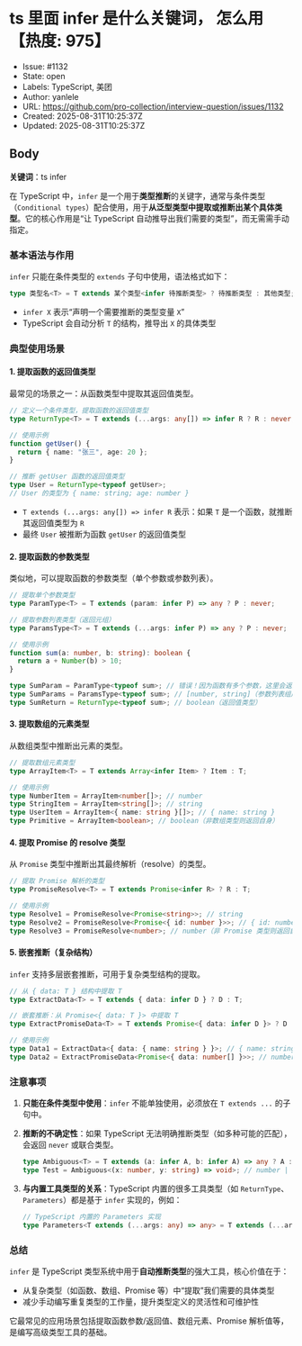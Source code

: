 # ts 里面 infer 是什么关键词， 怎么用【热度: 975】

- Issue: #1132
- State: open
- Labels: TypeScript, 美团
- Author: yanlele
- URL: https://github.com/pro-collection/interview-question/issues/1132
- Created: 2025-08-31T10:25:37Z
- Updated: 2025-08-31T10:25:37Z

## Body

**关键词**：ts infer

在 TypeScript 中，`infer` 是一个用于**类型推断**的关键字，通常与条件类型（`Conditional types`）配合使用，用于**从泛型类型中提取或推断出某个具体类型**。它的核心作用是“让 TypeScript 自动推导出我们需要的类型”，而无需需手动指定。

### 基本语法与作用

`infer` 只能在条件类型的 `extends` 子句中使用，语法格式如下：

```typescript
type 类型名<T> = T extends 某个类型<infer 待推断类型> ? 待推断类型 : 其他类型;
```

- `infer X` 表示“声明一个需要推断的类型变量 `X`”
- TypeScript 会自动分析 `T` 的结构，推导出 `X` 的具体类型

### 典型使用场景

#### 1. 提取函数的返回值类型

最常见的场景之一：从函数类型中提取其返回值类型。

```typescript
// 定义一个条件类型，提取函数的返回值类型
type ReturnType<T> = T extends (...args: any[]) => infer R ? R : never;

// 使用示例
function getUser() {
  return { name: "张三", age: 20 };
}

// 推断 getUser 函数的返回值类型
type User = ReturnType<typeof getUser>;
// User 的类型为 { name: string; age: number }
```

- `T extends (...args: any[]) => infer R` 表示：如果 `T` 是一个函数，就推断其返回值类型为 `R`
- 最终 `User` 被推断为函数 `getUser` 的返回值类型

#### 2. 提取函数的参数类型

类似地，可以提取函数的参数类型（单个参数或参数列表）。

```typescript
// 提取单个参数类型
type ParamType<T> = T extends (param: infer P) => any ? P : never;

// 提取参数列表类型（返回元组）
type ParamsType<T> = T extends (...args: infer P) => any ? P : never;

// 使用示例
function sum(a: number, b: string): boolean {
  return a + Number(b) > 10;
}

type SumParam = ParamType<typeof sum>; // 错误！因为函数有多个参数，这里会返回 never
type SumParams = ParamsType<typeof sum>; // [number, string]（参数列表组成的元组）
type SumReturn = ReturnType<typeof sum>; // boolean（返回值类型）
```

#### 3. 提取数组的元素类型

从数组类型中推断出元素的类型。

```typescript
// 提取数组元素类型
type ArrayItem<T> = T extends Array<infer Item> ? Item : T;

// 使用示例
type NumberItem = ArrayItem<number[]>; // number
type StringItem = ArrayItem<string[]>; // string
type UserItem = ArrayItem<{ name: string }[]>; // { name: string }
type Primitive = ArrayItem<boolean>; // boolean（非数组类型则返回自身）
```

#### 4. 提取 Promise 的 resolve 类型

从 `Promise` 类型中推断出其最终解析（resolve）的类型。

```typescript
// 提取 Promise 解析的类型
type PromiseResolve<T> = T extends Promise<infer R> ? R : T;

// 使用示例
type Resolve1 = PromiseResolve<Promise<string>>; // string
type Resolve2 = PromiseResolve<Promise<{ id: number }>>; // { id: number }
type Resolve3 = PromiseResolve<number>; // number（非 Promise 类型则返回自身）
```

#### 5. 嵌套推断（复杂结构）

`infer` 支持多层嵌套推断，可用于复杂类型结构的提取。

```typescript
// 从 { data: T } 结构中提取 T
type ExtractData<T> = T extends { data: infer D } ? D : T;

// 嵌套推断：从 Promise<{ data: T }> 中提取 T
type ExtractPromiseData<T> = T extends Promise<{ data: infer D }> ? D : T;

// 使用示例
type Data1 = ExtractData<{ data: { name: string } }>; // { name: string }
type Data2 = ExtractPromiseData<Promise<{ data: number[] }>>; // number[]
```

### 注意事项

1. **只能在条件类型中使用**：`infer` 不能单独使用，必须放在 `T extends ...` 的子句中。
2. **推断的不确定性**：如果 TypeScript 无法明确推断类型（如多种可能的匹配），会返回 `never` 或联合类型。

   ```typescript
   type Ambiguous<T> = T extends (a: infer A, b: infer A) => any ? A : never;
   type Test = Ambiguous<(x: number, y: string) => void>; // number | string（联合类型）
   ```

3. **与内置工具类型的关系**：TypeScript 内置的很多工具类型（如 `ReturnType`、`Parameters`）都是基于 `infer` 实现的，例如：
   ```typescript
   // TypeScript 内置的 Parameters 实现
   type Parameters<T extends (...args: any) => any> = T extends (...args: infer P) => any ? P : never;
   ```

### 总结

`infer` 是 TypeScript 类型系统中用于**自动推断类型**的强大工具，核心价值在于：

- 从复杂类型（如函数、数组、Promise 等）中“提取”我们需要的具体类型
- 减少手动编写重复类型的工作量，提升类型定义的灵活性和可维护性

它最常见的应用场景包括提取函数参数/返回值、数组元素、Promise 解析值等，是编写高级类型工具的基础。

